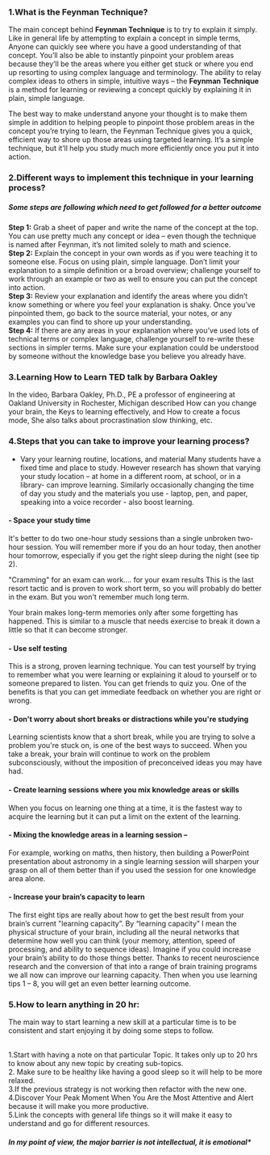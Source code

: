 ### 1.What is the Feynman Technique?
The main concept behind <b>Feynman Technique</b>  is to try to explain it simply.
Like in general life by attempting to explain a concept in simple terms, Anyone can quickly see where you have a good understanding of that concept. You’ll also be able to instantly pinpoint your problem areas because they’ll be the areas where you either get stuck or where you end up resorting to using complex language and terminology.
The ability to relay complex ideas to others in simple, intuitive ways – the <b>Feynman Technique</b> is a method for learning or reviewing a concept quickly by explaining it in plain, simple language.

The best way to make understand anyone your thought is to make them simple in addition to helping people to pinpoint those problem areas in the concept you’re trying to learn, the Feynman Technique gives you a quick, efficient way to shore up those areas using targeted learning. It’s a simple technique, but it’ll help you study much more efficiently once you put it into action.

### 2.Different ways to implement this technique in your learning process?

##### Some steps are following which need to get followed for a better outcome

<b>Step 1:</b> Grab a sheet of paper and write the name of the concept at the top. You can use pretty much any concept or idea – even though the technique is named after Feynman, it’s not limited solely to math and science.
<br><b>Step 2:</b> Explain the concept in your own words as if you were teaching it to someone else. Focus on using plain, simple language. Don’t limit your explanation to a simple definition or a broad overview; challenge yourself to work through an example or two as well to ensure you can put the concept into action.
<br><b>Step 3:</b> Review your explanation and identify the areas where you didn’t know something or where you feel your explanation is shaky. Once you’ve pinpointed them, go back to the source material, your notes, or any examples you can find to shore up your understanding.
<br><b>Step 4:</b> If there are any areas in your explanation where you’ve used lots of technical terms or complex language, challenge yourself to re-write these sections in simpler terms. Make sure your explanation could be understood by someone without the knowledge base you believe you already have.

### 3.Learning How to Learn TED talk by Barbara Oakley

In the video, Barbara Oakley, Ph.D., PE a professor of engineering at Oakland University in Rochester, Michigan described How can you change your brain, the Keys to learning effectively, and How to create a focus mode, She also talks about procrastination slow thinking, etc.

### 4.Steps that you can take to improve your learning process?

 - Vary your learning routine, locations, and material
Many students have a fixed time and place to study. However research has shown that varying your study location – at home in a different room, at school, or in a library- can improve learning. Similarly occasionally changing the time of day you study and the materials you use - laptop, pen, and paper, speaking into a voice recorder - also boost learning. 

#### - Space your study time<br>
It's better to do two one-hour study sessions than a single unbroken two-hour session. You will remember more if you do an hour today, then another hour tomorrow, especially if you get the right sleep during the night (see tip 2).

"Cramming" for an exam can work…. for your exam results
This is the last resort tactic and is proven to work short term, so you will probably do better in the exam. But you won't remember much long term.

Your brain makes long-term memories only after some forgetting has happened. This is similar to a muscle that needs exercise to break it down a little so that it can become stronger.

#### - Use self testing<br>
This is a strong, proven learning technique. You can test yourself by trying to remember what you were learning or explaining it aloud to yourself or to someone prepared to listen. You can get friends to quiz you. One of the benefits is that you can get immediate feedback on whether you are right or wrong.

#### - Don't worry about short breaks or distractions while you're studying<br>
Learning scientists know that a short break, while you are trying to solve a problem you're stuck on, is one of the best ways to succeed. When you take a break, your brain will continue to work on the problem subconsciously, without the imposition of preconceived ideas you may have had.

#### - Create learning sessions where you mix knowledge areas or skills<br>
When you focus on learning one thing at a time, it is the fastest way to acquire the learning but it can put a limit on the extent of the learning.

#### - Mixing the knowledge areas in a learning session –<br>
For example, working on maths, then history, then building a PowerPoint presentation about astronomy in a single learning session will sharpen your grasp on all of them better than if you used the session for one knowledge area alone.

#### - Increase your brain’s capacity to learn<br>
The first eight tips are really about how to get the best result from your brain’s current "learning capacity”. By “learning capacity” I mean the physical structure of your brain, including all the neural networks that determine how well you can think (your memory, attention, speed of processing, and ability to sequence ideas). Imagine if you could increase your brain’s ability to do those things better. Thanks to recent neuroscience research and the conversion of that into a range of brain training programs we all now can improve our learning capacity. Then when you use learning tips 1 – 8, you will get an even better learning outcome.

### 5.How to learn anything in 20 hr:<br>
The main way to start learning a new skill at a particular time is to be consistent and start enjoying it by doing some steps to follow.<br>

<br> 1.Start with having a note on that particular Topic. It takes only up to 20 hrs to know about any new topic by creating sub-topics.
<br> 2. Make sure to be healthy like having a good sleep so it will help to be more relaxed.
<br> 3.If the previous strategy is not working then refactor with the new one.
<br> 4.Discover Your Peak Moment When You Are the Most Attentive and Alert because it will make you more productive.
<br> 5.Link the concepts with general life things so it will make it easy to understand and go for different resources.
##### In my point of view, the major barrier is not intellectual, it is emotional*




